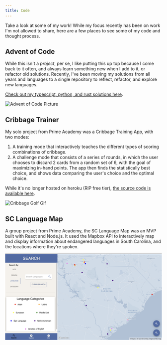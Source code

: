 ```yaml
---
title: Code
---
```


Take a look at some of my work! While my focus recently has been on work I'm not allowed to share, here are a few places to see some of my code and thought process.

## Advent of Code

While this isn't a _project_, per se, I like putting this up top because I come back to it often, and always learn something new when I add to it, or refactor old solutions. Recently, I've been moving my solutions from all years and languages to a single repository to reflect, refactor, and explore new languages.

[Check out my typescript, python, and rust solutions here](https://github.com/blingusblongus/aoc-collected).

![Advent of Code Picture](https://community.alteryx.com/t5/image/serverpage/image-id/269381iE1288FAEB30E4EDA?v=v2)

## Cribbage Trainer

<div class="md:flex gap-5">
    <div>
My solo project from Prime Academy was a Cribbage Training App, with two modes:

1. A training mode that interactively teaches the different types of scoring combinations of cribbage.
2. A challenge mode that consists of a series of rounds, in which the user chooses to discard 2 cards from a random set of 6, with the goal of maximizing in-hand points. The app then finds the statistically best choice, and shows data comparing the user's choice and the optimal choice.

While it's no longer hosted on heroku (RIP free tier), [the source code is available here](https://github.com/blingusblongus/cribbage-trainer).

</div>

<img src="https://github.com/blingusblongus/cribbage-trainer/raw/master/images/golf_demo.gif" class="w-auto sm:max-h-[400px] m-auto sm:m-0" alt="Cribbage Golf Gif" />

</div>

## SC Language Map

A group project from Prime Academy, the SC Language Map was an MVP built with React and Node.js. It used the Mapbox API to interactively map and display information about endangered languages in South Carolina, and the locations where they're spoken.

![Sample Language Map Screenshot](https://github.com/South-Carolina-Language-Map/South-Carolina-Language-Map/blob/development/documentation/images/search_view.png?raw=true)
